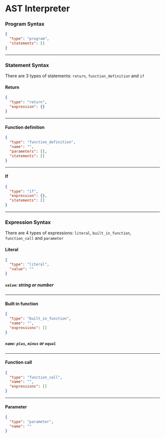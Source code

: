 # AST Interpreter

### Program Syntax
```json
{
  "type": "program",
  "statements": []
}
```
---

### Statement Syntax
There are 3 types of statements: `return`, `function_definition` and `if`

#### Return
```json
{
  "type": "return",
  "expression": {}
}
```
---
#### Function definition
```json
{
  "type": "function_definition",
  "name": "",
  "parameters": [],
  "statements": []
}
```
---
#### If
```json
{
  "type": "if",
  "expression": {},
  "statements": []
}
```
---

### Expression Syntax
There are 4 types of expressions: `literal`, `built_in_function`, `function_call` and `parameter`

#### Literal
```json
{
  "type": "literal",
  "value": ""
}
```
##### `value`: string or number
---
#### Built in function
```json
{
  "type": "built_in_function",
  "name": "",
  "expressions": []
}
```
##### `name`: `plus`, `minus` or `equal`
---
#### Function call
```json
{
  "type": "function_call",
  "name": "",
  "expressions": []
}
```
---
#### Parameter
```json
{
  "type": "parameter",
  "name": ""
}
```
